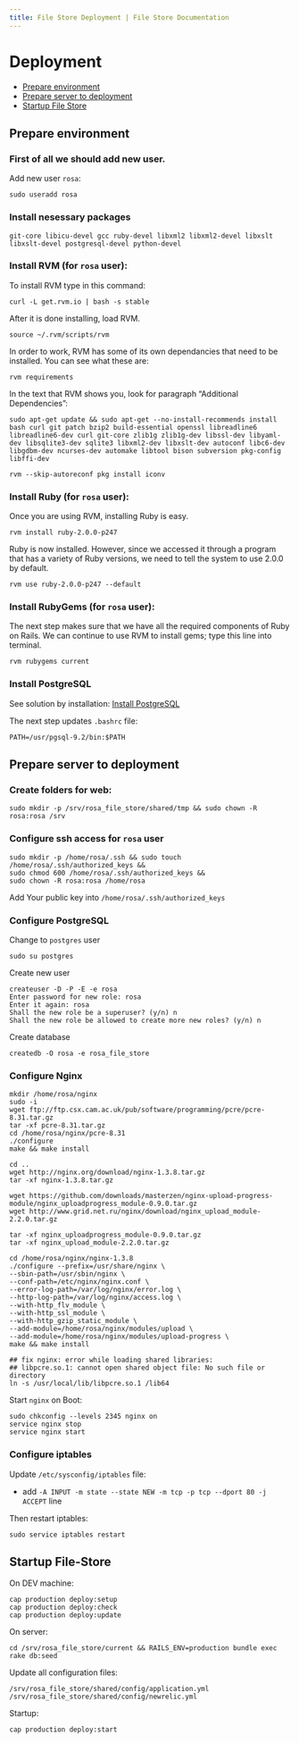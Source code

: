 ```yaml
---
title: File Store Deployment | File Store Documentation
---
```


# Deployment

* [Prepare environment](#prepare-environment)
* [Prepare server to deployment](#prepare-server-to-deployment)
* [Startup File Store](#startup-file-store)

## Prepare environment

### First of all we should add new user.

Add new user `rosa`:

    sudo useradd rosa


### Install nesessary packages

    git-core libicu-devel gcc ruby-devel libxml2 libxml2-devel libxslt libxslt-devel postgresql-devel python-devel

### Install RVM (for `rosa` user):

To install RVM type in this command:

    curl -L get.rvm.io | bash -s stable

After it is done installing, load RVM.

    source ~/.rvm/scripts/rvm

In order to work, RVM has some of its own dependancies that need to be installed. You can see what these are:

    rvm requirements

In the text that RVM shows you, look for paragraph “Additional Dependencies”:

    sudo apt-get update && sudo apt-get --no-install-recommends install bash curl git patch bzip2 build-essential openssl libreadline6 libreadline6-dev curl git-core zlib1g zlib1g-dev libssl-dev libyaml-dev libsqlite3-dev sqlite3 libxml2-dev libxslt-dev autoconf libc6-dev libgdbm-dev ncurses-dev automake libtool bison subversion pkg-config libffi-dev

    rvm --skip-autoreconf pkg install iconv


### Install Ruby (for `rosa` user):

Once you are using RVM, installing Ruby is easy.

    rvm install ruby-2.0.0-p247

Ruby is now installed. However, since we accessed it through a program that has a variety of Ruby versions, we need to tell the system to use 2.0.0 by default.

    rvm use ruby-2.0.0-p247 --default

### Install RubyGems (for `rosa` user):

The next step makes sure that we have all the required components of Ruby on Rails. We can continue to use RVM to install gems; type this line into terminal.

    rvm rubygems current

### Install PostgreSQL

See solution by installation: [Install PostgreSQL](http://www.if-not-true-then-false.com/2012/install-postgresql-on-fedora-centos-red-hat-rhel)

The next step updates `.bashrc` file:

    PATH=/usr/pgsql-9.2/bin:$PATH

## Prepare server to deployment

### Create folders for web:

    sudo mkdir -p /srv/rosa_file_store/shared/tmp && sudo chown -R rosa:rosa /srv

### Configure ssh access for `rosa` user

    sudo mkdir -p /home/rosa/.ssh && sudo touch /home/rosa/.ssh/authorized_keys &&
    sudo chmod 600 /home/rosa/.ssh/authorized_keys &&
    sudo chown -R rosa:rosa /home/rosa

Add Your public key into `/home/rosa/.ssh/authorized_keys`

### Configure PostgreSQL

Change to `postgres` user

    sudo su postgres

Create new user

    createuser -D -P -E -e rosa
    Enter password for new role: rosa
    Enter it again: rosa
    Shall the new role be a superuser? (y/n) n
    Shall the new role be allowed to create more new roles? (y/n) n

Create database

    createdb -O rosa -e rosa_file_store

### Configure Nginx

    mkdir /home/rosa/nginx
    sudo -i
    wget ftp://ftp.csx.cam.ac.uk/pub/software/programming/pcre/pcre-8.31.tar.gz
    tar -xf pcre-8.31.tar.gz
    cd /home/rosa/nginx/pcre-8.31
    ./configure
    make && make install

    cd ..
    wget http://nginx.org/download/nginx-1.3.8.tar.gz
    tar -xf nginx-1.3.8.tar.gz

    wget https://github.com/downloads/masterzen/nginx-upload-progress-module/nginx_uploadprogress_module-0.9.0.tar.gz
    wget http://www.grid.net.ru/nginx/download/nginx_upload_module-2.2.0.tar.gz

    tar -xf nginx_uploadprogress_module-0.9.0.tar.gz
    tar -xf nginx_upload_module-2.2.0.tar.gz

    cd /home/rosa/nginx/nginx-1.3.8
    ./configure --prefix=/usr/share/nginx \
    --sbin-path=/usr/sbin/nginx \
    --conf-path=/etc/nginx/nginx.conf \
    --error-log-path=/var/log/nginx/error.log \
    --http-log-path=/var/log/nginx/access.log \
    --with-http_flv_module \
    --with-http_ssl_module \
    --with-http_gzip_static_module \
    --add-module=/home/rosa/nginx/modules/upload \
    --add-module=/home/rosa/nginx/modules/upload-progress \
    make && make install

    ## fix nginx: error while loading shared libraries:
    ## libpcre.so.1: cannot open shared object file: No such file or directory
    ln -s /usr/local/lib/libpcre.so.1 /lib64 

Start `nginx` on Boot:

    sudo chkconfig --levels 2345 nginx on
    service nginx stop
    service nginx start


### Configure iptables

Update `/etc/sysconfig/iptables` file:

  * add `-A INPUT -m state --state NEW -m tcp -p tcp --dport 80 -j ACCEPT` line 

Then restart iptables:
    
    sudo service iptables restart


## Startup File-Store

On DEV machine:

    cap production deploy:setup
    cap production deploy:check
    cap production deploy:update

On server:

    cd /srv/rosa_file_store/current && RAILS_ENV=production bundle exec rake db:seed

Update all configuration files:

    /srv/rosa_file_store/shared/config/application.yml
    /srv/rosa_file_store/shared/config/newrelic.yml

Startup:

    cap production deploy:start